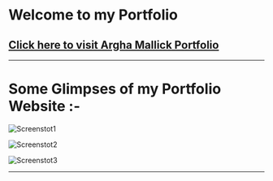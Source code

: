 # Welcome to my Portfolio
## [Click here to visit Argha Mallick Portfolio](https://iamarghamallick.github.io/)
---
# Some Glimpses of my Portfolio Website :-

![Screenstot1](https://github-production-user-asset-6210df.s3.amazonaws.com/86346861/279652854-cd3dca40-0b8b-4f7f-9388-1897a06fdc3e.png)

![Screenstot2](https://github-production-user-asset-6210df.s3.amazonaws.com/86346861/279652866-8267ce22-4c49-4216-8910-2c2cb703720e.png)

![Screenstot3](https://github-production-user-asset-6210df.s3.amazonaws.com/86346861/279652870-0d997e6f-37dc-4f2f-a6e8-14936cd29151.png)

---
